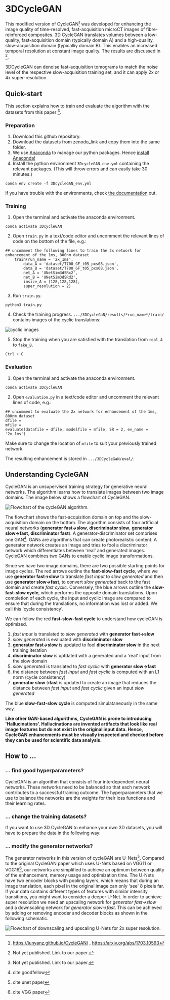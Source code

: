 # 3DCycleGAN
This modified version of CycleGAN[^1] was developed for enhancing the image quality of time-resolved, fast-acquisition microCT images of fibre-reinforced composites.
3D CycleGAN translates volumes between a low-quality, fast-acquisition domain (typically domain A) and a high-quality, slow-acquisition domain (typicalliy domain B). This enables an increased temporal resolution at constant image quality.
The results are discussed in [^2].

3DCycleGAN can denoise fast-acquisition tomograms to match the noise level of the respective slow-acquisition training set,
and it can apply 2x or 4x super-resolution.

## Quick-start
This section explains how to train and evaluate the algorithm with the datasets from this paper [^2].
### Preparation
1. Download this github repository.
2. Download the datasets from zenodo_link and copy them into the same folder.
3. We use [Anaconda](https://www.anaconda.com/) to manage our python packages. Hence [install Anaconda!](https://docs.anaconda.com/anaconda/install/)
4. Install the python environment `3DcycleGAN_env.yml` containing the relevant packages. (This will throw errors and can easily take 30 minutes.)
```
conda env create -f 3DcycleGAN_env.yml
```
If you have trouble with the environments, check [the documentation](https://conda.io/projects/conda/en/latest/user-guide/tasks/manage-environments.html) out.
### Training
1. Open the terminal and activate the anaconda environment.
```
conda activate 3DcycleGAN
```
2. Open `train.py` in a text/code editor and uncomment the relevant lines of code on the bottom of the file, e.g.:
```
## uncomment the following lines to train the 2x network for enhancement of the 1ms, 800nm dataset
    train(run_name = '2x_1ms',
        data_A = 'dataset/T700_GF_t05_pxs08.json',
        data_B = 'dataset/T700_GF_t05_pxs08.json',
        net_A = 'UNetSim3dSRx2',
        net_B = 'UNetSim3dSRd2',
        imsize_A = [128,128,128],
        super_resolution = 2)
```
3. Run `train.py`.
```
python3 train.py
```
4. Check the training progress.
`.../3DCycleGaN/results/*run_name*/train/` contains images of the cyclic translations:

![cyclic images](https://github.com/pvilla/3DCycleGaN/blob/main/imgs/trainCycle.png)

5. Stop the training when you are satisfied with the translation from `real_A` to `fake_B`.
```
Ctrl + C
```
### Evaluation
1. Open the terminal and activate the anaconda environment.
```
conda activate 3DcycleGAN
```

2. Open `evaluation.py` in a text/code editor and uncomment the relevant lines of code, e.g.:
```
## uncomment to evaluate the 2x network for enhancement of the 1ms, 800nm dataset
dfile = 
mfile = 
evaluate(datafile = dfile, modelfile = mfile, SR = 2, ev_name = '2x_1ms')
```
Make sure to change the location of `mfile` to suit your previously trained network.

The resulting enhancement is stored in `.../3DCycleGaN/eval/`.

## Understanding CycleGAN
CycleGAN is an unsupervised training strategy for generative neural networks. The algorithm learns how to translate images between two image domains.
The image below shows a flowchart of CycleGAN. 

![Flowchart of the cycleGAN algorithm.](https://github.com/pvilla/3DCycleGaN/blob/main/imgs/cycleGANflow6.png)

The flowchart shows the fast-acquisition domain on top and the slow-acquisition domain on the bottom.
The algorithm consists of four artificial neural networks (**generator fast->slow**, **discriminator slow**, **generator slow->fast**, **discriminator fast**).
A generator-discriminator set comprises one GAN[^3].
GANs are algorithms that can create photorealistic content. A generator network creates an image and tries to fool a discriminator network which differentiates between 'real' and generated images.
CycleGAN combines two GANs to enable cyclic image transformations.

Since we have two image domains, there are two possible starting points for image cycles.
The red arrows outline the **fast-slow-fast cycle**, where we  use **generator fast->slow** to translate *fast input* to *slow generated* and then use **generator slow->fast**, to convert *slow generated* back to the fast domain and create *fast cyclic*.
Conversely, the blue arrows outline the **slow-fast-slow cycle**, which performs the opposite domain translations.
Upon completion of each cycle, the input and cyclic image are compared to ensure that during the translations, no information was lost or added. We call this 'cycle consistency'.

We can follow the red **fast-slow-fast cycle** to understand how cycleGAN is optimized.
1. *fast input* is translated to *slow generated* with **generator fast->slow**
2. *slow generated* is evaluated with **discriminator slow**
3. **generator fast->slow** is updated to fool **discriminator slow** in the next training iteration
4. **discriminator slow** is uptdated with a generated and a 'real' input from the slow domain
5. *slow generated* is translated to *fast cyclic* with **generator slow->fast**
6. the distance between *fast input* and *fast cyclic* is computed with an L1 norm (cycle consistency)
7. **generator slow->fast** is updated to create an image that reduces the distance between *fast input* and *fast cyclic* given an input *slow generated*

The blue **slow-fast-slow cycle** is computed simulataneously in the same way.

**Like other GAN-based algorithms, CycleGAN is prone to introducing 'Hallucinations'. Hallucinations are invented artifacts that look like real image features but do not exist in the original input data. Hence, CycleGAN enhancements must be visually inspected and checked before they can be used for scientific data analysis.**

## How to ...
### ... find good hyperparameters?
CycleGAN is an algorithm that consists of four interdependent neural networks. These networks need to be balanced so that each network contributes to a successful training outcome.
The hyperparameters that we use to balance the networks are the weights for their loss functions and their learning rates.

### ... change the training datasets?
If you want to use 3D CycleGAN to enhance your own 3D datasets, you will have to prepare the data in the following way:

### ... modify the generator networks?
The generator networks in this version of cycleGAN are U-Nets[^4]. Compared to the original CycleGAN paper which uses U-Nets based on VGG11 or VGG16[^5], our networks are simplified to achieve an optimum between quality of the enhancement, memory usage and optimization time. 
The U-Nets have two encoder blocks with pooling layers, which means that during an image translation, each pixel in the original image can only 'see' 8 pixels far. If your data contains different types of features with similar intensity transitions, you might want to consider a deeper U-Net.
In order to achieve super resolution we need an upscaling network for *generator fast->slow* and a downscaling network for *generator slow->fast*. This can be achieved by adding or removing encoder and decoder blocks as shown in the following schematic.

![Flowchart of downscaling and upscaling U-Nets for 2x super resolution.](https://github.com/pvilla/3DCycleGaN/blob/main/imgs/unetSR.png)

[^1]: https://junyanz.github.io/CycleGAN/ , https://arxiv.org/abs/1703.10593
[^2]: Not yet published. Link to our paper.
[^3]: cite goodfellow
[^4]: cite unet paper
[^5]: cite VGG paper
